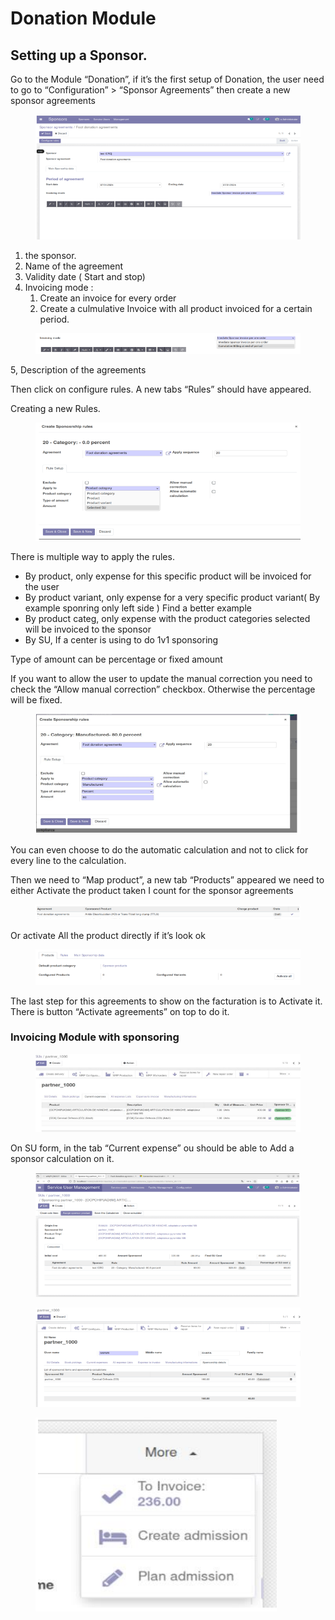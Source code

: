 # Donation Module

## Setting up a Sponsor.

Go to the Module “Donation”, if it’s the first setup of Donation, the user need to go to “Configuration” > “Sponsor Agreements” then create a new sponsor agreements

<figure><img src="../../../.gitbook/assets/image (195).png" alt=""><figcaption></figcaption></figure>

1. the sponsor.
2. Name of the agreement
3. Validity date ( Start and stop)
4. Invoicing mode :
   1. Create an invoice for every order
   2. Create a culmulative Invoice with all product invoiced for a certain period.

<figure><img src="../../../.gitbook/assets/image (196).png" alt=""><figcaption></figcaption></figure>

5, Description of the agreements

Then click on configure rules. A new tabs “Rules” should have appeared.

Creating a new Rules.

<figure><img src="../../../.gitbook/assets/image (197).png" alt=""><figcaption></figcaption></figure>

There is multiple way to apply the rules.

* By product, only expense for this specific product will be invoiced for the user
* By product variant, only expense for a very specific product variant( By example sponring only left side ) Find a better example
* By product categ, only expense with the product categories selected will be invoiced to the sponsor
* By SU, If a center is using to do 1v1 sponsoring

Type of amount can be percentage or fixed amount

If you want to allow the user to update the manual correction you need to check the “Allow manual correction” checkbox. Otherwise the percentage will be fixed.

<figure><img src="../../../.gitbook/assets/image (200).png" alt=""><figcaption></figcaption></figure>

You can even choose to do the automatic calculation and not to click for every line to the calculation.

Then we need to “Map product”, a new tab “Products” appeared we need to either Activate the product taken I count for the sponsor agreements

<figure><img src="../../../.gitbook/assets/image (198).png" alt=""><figcaption></figcaption></figure>

Or activate All the product directly if it’s look ok

<figure><img src="../../../.gitbook/assets/image (201).png" alt=""><figcaption></figcaption></figure>

The last step for this agreements to show on the facturation is to Activate it. There is button “Activate agreements” on top to do it.

### Invoicing Module with sponsoring

<figure><img src="../../../.gitbook/assets/image (202).png" alt=""><figcaption></figcaption></figure>

On SU form, in the tab “Current expense” ou should be able to Add a sponsor calculation on it.

<figure><img src="../../../.gitbook/assets/image (203).png" alt=""><figcaption></figcaption></figure>

<figure><img src="../../../.gitbook/assets/image (204).png" alt=""><figcaption></figcaption></figure>

<figure><img src="../../../.gitbook/assets/image (205).png" alt=""><figcaption></figcaption></figure>
